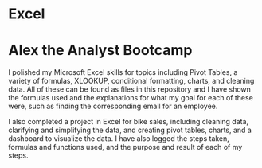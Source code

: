 # Excel

# Alex the Analyst Bootcamp
I polished my Microsoft Excel skills for topics including Pivot Tables, a variety of formulas, XLOOKUP, conditional formatting, charts, and cleaning data. All of these can be found as files in this repository and I have shown the formulas used and the explanations for what my goal for each of these were, such as finding the corresponding email for an employee.

I also completed a project in Excel for bike sales, including cleaning data, clarifying and simplifying the data, and creating pivot tables, charts, and a dashboard to visualize the data. I have also logged the steps taken, formulas and functions used, and the purpose and result of each of my steps.
